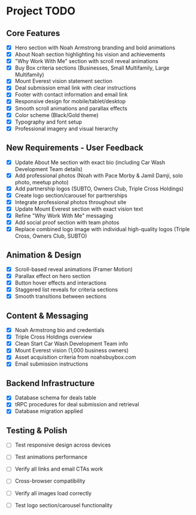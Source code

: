 # Project TODO

## Core Features
- [x] Hero section with Noah Armstrong branding and bold animations
- [x] About Noah section highlighting his vision and achievements
- [x] "Why Work With Me" section with scroll reveal animations
- [x] Buy Box criteria sections (Businesses, Small Multifamily, Large Multifamily)
- [x] Mount Everest vision statement section
- [x] Deal submission email link with clear instructions
- [x] Footer with contact information and email link
- [x] Responsive design for mobile/tablet/desktop
- [x] Smooth scroll animations and parallax effects
- [x] Color scheme (Black/Gold theme)
- [x] Typography and font setup
- [x] Professional imagery and visual hierarchy

## New Requirements - User Feedback
- [x] Update About Me section with exact bio (including Car Wash Development Team details)
- [x] Add professional photos (Noah with Pace Morby & Jamil Damji, solo photo, meetup photo)
- [x] Add partnership logos (SUBTO, Owners Club, Triple Cross Holdings)
- [x] Create logo section/carousel for partnerships
- [x] Integrate professional photos throughout site
- [x] Update Mount Everest section with exact vision text
- [x] Refine "Why Work With Me" messaging
- [x] Add social proof section with team photos
- [x] Replace combined logo image with individual high-quality logos (Triple Cross, Owners Club, SUBTO)

## Animation & Design
- [x] Scroll-based reveal animations (Framer Motion)
- [x] Parallax effect on hero section
- [x] Button hover effects and interactions
- [x] Staggered list reveals for criteria sections
- [x] Smooth transitions between sections

## Content & Messaging
- [x] Noah Armstrong bio and credentials
- [x] Triple Cross Holdings overview
- [x] Clean Start Car Wash Development Team info
- [x] Mount Everest vision (1,000 business owners)
- [x] Asset acquisition criteria from noahsbuybox.com
- [x] Email submission instructions

## Backend Infrastructure
- [x] Database schema for deals table
- [x] tRPC procedures for deal submission and retrieval
- [x] Database migration applied

## Testing & Polish
- [ ] Test responsive design across devices
- [ ] Test animations performance
- [ ] Verify all links and email CTAs work
- [ ] Cross-browser compatibility
- [ ] Verify all images load correctly
- [ ] Test logo section/carousel functionality

